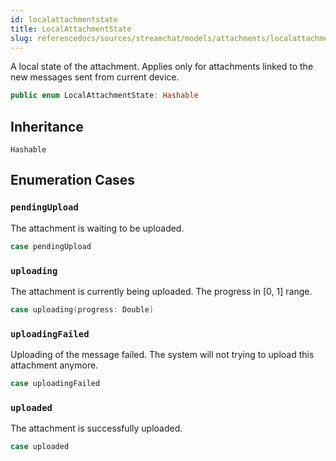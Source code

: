 ```yaml
---
id: localattachmentstate 
title: LocalAttachmentState
slug: referencedocs/sources/streamchat/models/attachments/localattachmentstate
---
```


A local state of the attachment. Applies only for attachments linked to the new messages sent from current device.

``` swift
public enum LocalAttachmentState: Hashable 
```

## Inheritance

`Hashable`

## Enumeration Cases

### `pendingUpload`

The attachment is waiting to be uploaded.

``` swift
case pendingUpload
```

### `uploading`

The attachment is currently being uploaded. The progress in \[0, 1\] range.

``` swift
case uploading(progress: Double)
```

### `uploadingFailed`

Uploading of the message failed. The system will not trying to upload this attachment anymore.

``` swift
case uploadingFailed
```

### `uploaded`

The attachment is successfully uploaded.

``` swift
case uploaded
```
